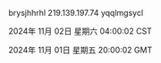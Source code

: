 brysjhhrhl 219.139.197.74 yqqlmgsycl

2024年 11月 02日 星期六 04:00:02 CST

2024年 11月 01日 星期五 20:00:02 GMT
